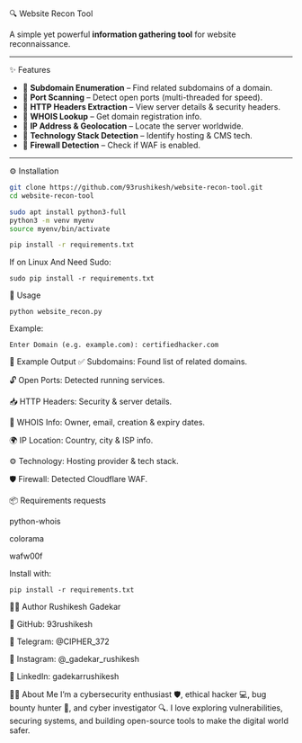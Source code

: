   🔍 Website Recon Tool

A simple yet powerful **information gathering tool** for website reconnaissance.

---

   ✨ Features

- 🔸 **Subdomain Enumeration** – Find related subdomains of a domain.  
- 🔸 **Port Scanning** – Detect open ports (multi-threaded for speed).  
- 🔸 **HTTP Headers Extraction** – View server details & security headers.  
- 🔸 **WHOIS Lookup** – Get domain registration info.  
- 🔸 **IP Address & Geolocation** – Locate the server worldwide.  
- 🔸 **Technology Stack Detection** – Identify hosting & CMS tech.  
- 🔸 **Firewall Detection** – Check if WAF is enabled.  

---

  ⚙️ Installation

```bash
git clone https://github.com/93rushikesh/website-recon-tool.git
cd website-recon-tool

sudo apt install python3-full
python3 -m venv myenv
source myenv/bin/activate

pip install -r requirements.txt
```
  If on Linux And Need Sudo:
```
sudo pip install -r requirements.txt
```
 🚀 Usage
```
python website_recon.py
```
  Example:
```
Enter Domain (e.g. example.com): certifiedhacker.com
```
  🧾 Example Output
✅ Subdomains: Found list of related domains.

🔓 Open Ports: Detected running services.

📥 HTTP Headers: Security & server details.

🧾 WHOIS Info: Owner, email, creation & expiry dates.

🌍 IP Location: Country, city & ISP info.

⚙️ Technology: Hosting provider & tech stack.

🛡️ Firewall: Detected Cloudflare WAF.

  📦 Requirements requests

python-whois

colorama

wafw00f

Install with:
```
pip install -r requirements.txt
```
👨‍💻 Author
Rushikesh Gadekar

🐙 GitHub: 93rushikesh

💬 Telegram: @CIPHER_372

📸 Instagram: @_gadekar_rushikesh

🔗 LinkedIn: gadekarrushikesh

🙋‍♂️ About Me
I’m a cybersecurity enthusiast 🛡️, ethical hacker 💻, bug bounty hunter 🐞, and cyber investigator 🔍.
I love exploring vulnerabilities, securing systems, and building open-source tools to make the digital world safer.
